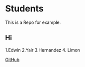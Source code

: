# Students
This is a Repo for example. 

## Hi

1.Edwin 
2.Yair
3.Hernandez
4. Limon

[GitHub](https://github.com)